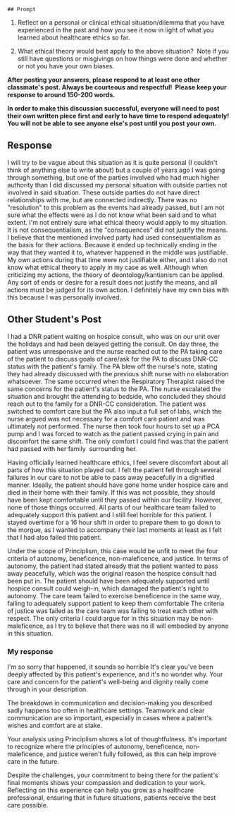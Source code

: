 	## Prompt
1. Reflect on a personal or clinical ethical situation/dilemma that you have experienced in the past and how you see it now in light of what you learned about healthcare ethics so far. 

2. What ethical theory would best apply to the above situation?  Note if you still have questions or misgivings on how things were done and whether or not you have your own biases.  

**After posting your answers, please respond to at least one other classmate's post. Always be courteous and respectful!  Please keep your response to around 150-200 words.**

**In order to make this discussion successful, everyone will need to post their own written piece first and early to have time to respond adequately! You will not be able to see anyone else's post until you post your own.**
## Response
I will try to be vague about this situation as it is quite personal (I couldn't think of anything else to write about) but a couple of years ago I was going through something, but one of the parties involved who had much higher authority than I did discussed my personal situation with outside parties not involved in said situation. These outside parties do not have direct relationships with me, but are connected indirectly. There was no "resolution" to this problem as the events had already passed, but I am not sure what the effects were as I do not know what been said and to what extent. 
I'm not entirely sure what ethical theory would apply to my situation. It is not consequentialism, as the "consequences" did not justify the means. I believe that the mentioned involved party had used consequentialism as the basis for their actions. Because it ended up technically ending in the way that they wanted it to, whatever happened in the middle was justifiable. My own actions during that time were not justifiable either, and I also do not know what ethical theory to apply in my case as well. Although when criticizing my actions, the theory of deontology/kantianism can be applied. Any sort of ends or desire for a result does not justify the means, and all actions must be judged for its own action. 
I definitely have my own bias with this because I was personally involved. 

## Other Student's Post
I had a DNR patient waiting on hospice consult, who was on our unit over the holidays and had been delayed getting the consult. On day three, the patient was unresponsive and the nurse reached out to the PA taking care of the patient to discuss goals of care/ask for the PA to discuss DNR-CC status with the patient's family. The PA blew off the nurse's note, stating they had already discussed with the previous shift nurse with no elaboration whatsoever. The same occurred when the Respiratory Therapist raised the same concerns for the patient's status to the PA. The nurse escalated the situation and brought the attending to bedside, who concluded they should reach out to the family for a DNR-CC consideration. The patient was switched to comfort care but the PA also input a full set of labs, which the nurse argued was not necessary for a comfort care patient and was ultimately not performed. The nurse then took four hours to set up a PCA pump and I was forced to watch as the patient passed crying in pain and discomfort the same shift. The only comfort I could find was that the patient had passed with her family  surrounding her.

Having officially learned healthcare ethics, I feel severe discomfort about all parts of how this situation played out. I felt the patient fell through several failures in our care to not be able to pass away peacefully in a dignified manner. Ideally, the patient should have gone home under hospice care and died in their home with their family. If this was not possible, they should have been kept comfortable until they passed within our facility. However, none of those things occurred. All parts of our healthcare team failed to adequately support this patient and I still feel horrible for this patient. I stayed overtime for a 16 hour shift in order to prepare them to go down to the morgue, as I wanted to accompany their last moments at least as I felt that I had also failed this patient.

Under the scope of Principlism, this case would be unfit to meet the four criteria of autonomy, beneficence, non-maleficence, and justice. In terms of autonomy, the patient had stated already that the patient wanted to pass away peacefully, which was the original reason the hospice consult had been put in. The patient should have been adequately supported until hospice consult could weigh-in, which damaged the patient's right to autonomy. The care team failed to exercise beneficence in the same way, failing to adequately support patient to keep them comfortable The criteria of justice was failed as the care team was failing to treat each other with respect. The only criteria I could argue for in this situation may be non-maleficence, as I try to believe that there was no ill will embodied by anyone in this situation.
### My response
I'm so sorry that happened, it sounds so horrible
It's clear you've been deeply affected by this patient's experience, and it's no wonder why. Your care and concern for the patient's well-being and dignity really come through in your description.

The breakdown in communication and decision-making you described sadly happens too often in healthcare settings. Teamwork and clear communication are so important, especially in cases where a patient's wishes and comfort are at stake.

Your analysis using Principlism shows a lot of thoughtfulness. It's important to recognize where the principles of autonomy, beneficence, non-maleficence, and justice weren't fully followed, as this can help improve care in the future.

Despite the challenges, your commitment to being there for the patient's final moments shows your compassion and dedication to your work. Reflecting on this experience can help you grow as a healthcare professional, ensuring that in future situations, patients receive the best care possible.
